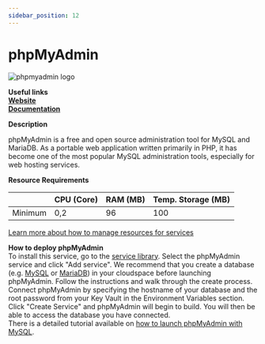 ```yaml
---
sidebar_position: 12
---
```


# phpMyAdmin

![phpmyadmin logo](https://api.mogenius.com/file/id/f11edbd1-f729-4f8e-840f-5414ebf9e663)

**Useful links**  
**[Website](https://www.phpmyadmin.net/)**  
**[Documentation](https://www.phpmyadmin.net/docs/)**  

**Description**

phpMyAdmin is a free and open source administration tool for MySQL and MariaDB. As a portable web application written primarily in PHP, it has become one of the most popular MySQL administration tools, especially for web hosting services.

**Resource Requirements**

||CPU (Core)|RAM (MB)  |Temp. Storage (MB)|
|--|--|--|--|
| Minimum | 0,2 |96| 100

[Learn more about how to manage resources for services](./../cloud-management/resource-management.md)

**How to deploy phpMyAdmin**  
To install this service, go to the [service library](./../mogenius-platform/service-library.md). Select the phpMyAdmin service and click "Add service". We recommend that you create a database (e.g. [MySQL](mysql.md) or [MariaDB](mariadb.md)) in your cloudspace before launching phpMyAdmin. Follow the instructions and walk through the create process. Connect phpMyAdmin by specifying the hostname of your database and the root password from your Key Vault in the Environment Variables section. Click "Create Service" and phpMyAdmin will begin to build. You will then be able to access the database you have connected.   
There is a detailed tutorial available on [how to launch phpMyAdmin with MySQL](./../tutorials/how-to-set-up-mysql-and-phpmyadmin-in-the-cloud.md).
